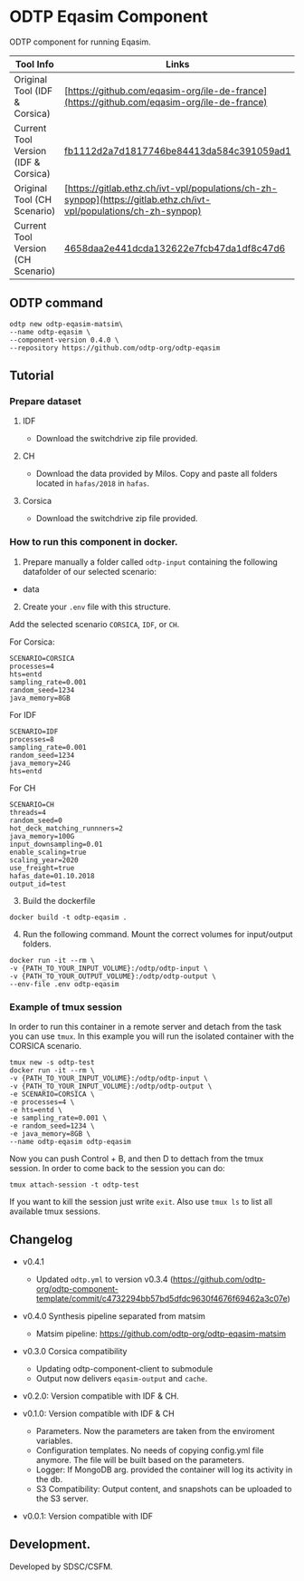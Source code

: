 # ODTP Eqasim Component
ODTP component for running Eqasim. 

| Tool Info | Links |
| --- | --- |
| Original Tool (IDF & Corsica)| [https://github.com/eqasim-org/ile-de-france](https://github.com/eqasim-org/ile-de-france) |
| Current Tool Version (IDF & Corsica) | [fb1112d2a7d1817746be84413da584c391059ad1](https://github.com/eqasim-org/ile-de-france/commit/fb1112d2a7d1817746be84413da584c391059ad1) |
| Original Tool (CH Scenario)| [https://gitlab.ethz.ch/ivt-vpl/populations/ch-zh-synpop](https://gitlab.ethz.ch/ivt-vpl/populations/ch-zh-synpop) |
| Current Tool Version (CH Scenario) | [4658daa2e441dcda132622e7fcb47da1df8c47d6](https://gitlab.ethz.ch/ivt-vpl/populations/ch-zh-synpop/-/commit/4658daa2e441dcda132622e7fcb47da1df8c47d6) |


## ODTP command 

```odtp new component 
odtp new odtp-eqasim-matsim\
--name odtp-eqasim \
--component-version 0.4.0 \
--repository https://github.com/odtp-org/odtp-eqasim
``` 

## Tutorial

### Prepare dataset

1. IDF
    - Download the switchdrive zip file provided. 

2. CH
    - Download the data provided by Milos. Copy and paste all folders located in `hafas/2018` in `hafas`. 

3. Corsica
    - Download the switchdrive zip file provided. 

### How to run this component in docker. 

1. Prepare manually a folder called `odtp-input` containing the following datafolder of our selected scenario:

- data

2. Create your `.env` file with this structure.

Add the selected scenario `CORSICA`, `IDF`, or `CH`.

For Corsica:
```
SCENARIO=CORSICA
processes=4
hts=entd
sampling_rate=0.001
random_seed=1234
java_memory=8GB
```

For IDF
```
SCENARIO=IDF
processes=8
sampling_rate=0.001
random_seed=1234
java_memory=24G
hts=entd
```

For CH
```
SCENARIO=CH
threads=4
random_seed=0
hot_deck_matching_runnners=2
java_memory=100G
input_downsampling=0.01
enable_scaling=true
scaling_year=2020
use_freight=true
hafas_date=01.10.2018
output_id=test
```

3. Build the dockerfile 

```
docker build -t odtp-eqasim .
```

4. Run the following command. Mount the correct volumes for input/output folders. 

```
docker run -it --rm \
-v {PATH_TO_YOUR_INPUT_VOLUME}:/odtp/odtp-input \
-v {PATH_TO_YOUR_OUTPUT_VOLUME}:/odtp/odtp-output \
--env-file .env odtp-eqasim
```



### Example of tmux session

In order to run this container in a remote server and detach from the task you can use `tmux`. In this example you will run the isolated container with the CORSICA scenario.

```
tmux new -s odtp-test
docker run -it --rm \
-v {PATH_TO_YOUR_INPUT_VOLUME}:/odtp/odtp-input \
-v {PATH_TO_YOUR_INPUT_VOLUME}:/odtp/odtp-output \ 
-e SCENARIO=CORSICA \
-e processes=4 \
-e hts=entd \
-e sampling_rate=0.001 \
-e random_seed=1234 \
-e java_memory=8GB \
--name odtp-eqasim odtp-eqasim
```

Now you can push Control + B, and then D to dettach from the tmux session. In order to come back to the session you can do: 

```
tmux attach-session -t odtp-test
```
If you want to kill the session just write `exit`. Also use `tmux ls` to list all available tmux sessions.


## Changelog

- v0.4.1 
    -  Updated `odtp.yml` to version v0.3.4 (https://github.com/odtp-org/odtp-component-template/commit/c4732294bb57bd5dfdc9630f4676f69462a3c07e)

- v0.4.0 Synthesis pipeline separated from matsim 
    -  Matsim pipeline: https://github.com/odtp-org/odtp-eqasim-matsim

- v0.3.0 Corsica compatibility
    - Updating odtp-component-client to submodule
    - Output now delivers `eqasim-output` and `cache`. 

- v0.2.0: Version compatible with IDF & CH.

- v0.1.0: Version compatible with IDF & CH
    - Parameters. Now the parameters are taken from the enviroment variables. 
    - Configuration templates. No needs of copying config.yml file anymore. The file will be built based on the parameters.
    - Logger: If MongoDB arg. provided the container will log its activity in the db. 
    - S3 Compatibility: Output content, and snapshots can be uploaded to the S3 server.

- v0.0.1: Version compatible with IDF

## Development. 

Developed by SDSC/CSFM.
